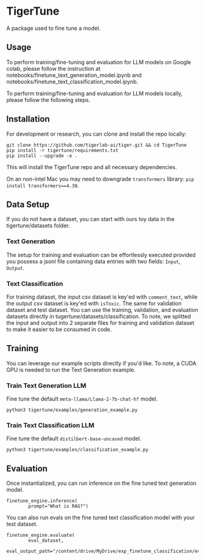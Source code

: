 # TigerTune
A package used to fine tune a model.

## Usage
To perform training/fine-tuning and evaluation for LLM models on Google colab, please follow the instruction at notebooks/finetune_text_generation_model.ipynb and notebooks/finetune_text_classification_model.ipynb.

To perform training/fine-tuning and evaluation for LLM models locally, please follow the following steps.

## Installation

For development or research, you can clone and install the repo locally:
```shell
git clone https://github.com/tigerlab-ai/tiger.git && cd TigerTune
pip install -r tigertune/requirements.txt
pip install --upgrade -e .
```
This will install the TigerTune repo and all necessary dependencies.

On an non-intel Mac you may need to downgrade `transformers` library: `pip install transformers==4.30`.

## Data Setup
If you do not have a dataset, you can start with ours toy data in the tigertune/datasets folder.

### Text Generation
The setup for training and evaluation can be effortlessly executed provided you possess a jsonl file containing data entries with two fields: `Input`, `Output`.

### Text Classification
For training dataset, the input csv dataset is key'ed with `comment_text`, while the output csv dataset is key'ed with `isToxic`.
The same for validation dataset and test dataset.
You can use the training, validation, and evaluation datasets directly in tugertune/datasets/classification. 
To note, we splitted the input and output into 2 separate files for training and validation dataset to make it easier to be consumed in code.

## Training

You can leverage our example scripts directly if you'd like. 
To note, a CUDA GPU is needed to run the Text Generation example.

### Train Text Generation LLM
Fine tune the default `meta-llama/Llama-2-7b-chat-hf` model.
```shell
python3 tigertune/examples/generation_example.py 
```

### Train Text Classification LLM
Fine tune the default `distilbert-base-uncased` model.
```shell
python3 tigertune/examples/classification_example.py  
```

## Evaluation
Once instantialized, you can run inference on the fine tuned text generation model.
```shell
finetune_engine.inference(
        prompt="What is RAG?")
```

You can also run evals on the fine tuned text classification model with your test dataset.
```shell
finetune_engine.evaluate(
        eval_dataset,
        eval_output_path="/content/drive/MyDrive/exp_finetune_classification/eval_result")
```
